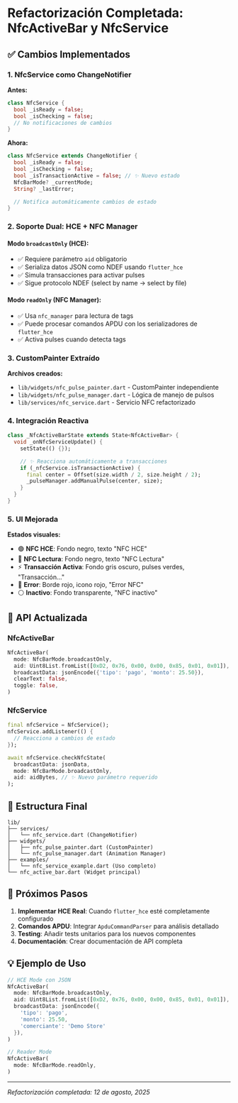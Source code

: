 # Refactorización Completada: NfcActiveBar y NfcService

## ✅ Cambios Implementados

### 1. NfcService como ChangeNotifier

**Antes:**

```dart
class NfcService {
  bool _isReady = false;
  bool _isChecking = false;
  // No notificaciones de cambios
}
```

**Ahora:**

```dart
class NfcService extends ChangeNotifier {
  bool _isReady = false;
  bool _isChecking = false;
  bool _isTransactionActive = false; // ✨ Nuevo estado
  NfcBarMode? _currentMode;
  String? _lastError;

  // Notifica automáticamente cambios de estado
}
```

### 2. Soporte Dual: HCE + NFC Manager

#### Modo `broadcastOnly` (HCE):

- ✅ Requiere parámetro `aid` obligatorio
- ✅ Serializa datos JSON como NDEF usando `flutter_hce`
- ✅ Simula transacciones para activar pulses
- ✅ Sigue protocolo NDEF (select by name → select by file)

#### Modo `readOnly` (NFC Manager):

- ✅ Usa `nfc_manager` para lectura de tags
- ✅ Puede procesar comandos APDU con los serializadores de `flutter_hce`
- ✅ Activa pulses cuando detecta tags

### 3. CustomPainter Extraído

**Archivos creados:**

- `lib/widgets/nfc_pulse_painter.dart` - CustomPainter independiente
- `lib/widgets/nfc_pulse_manager.dart` - Lógica de manejo de pulsos
- `lib/services/nfc_service.dart` - Servicio NFC refactorizado

### 4. Integración Reactiva

```dart
class _NfcActiveBarState extends State<NfcActiveBar> {
  void _onNfcServiceUpdate() {
    setState(() {});

    // ✨ Reacciona automáticamente a transacciones
    if (_nfcService.isTransactionActive) {
      final center = Offset(size.width / 2, size.height / 2);
      _pulseManager.addManualPulse(center, size);
    }
  }
}
```

### 5. UI Mejorada

**Estados visuales:**

- 🟢 **NFC HCE**: Fondo negro, texto "NFC HCE"
- 🔵 **NFC Lectura**: Fondo negro, texto "NFC Lectura"
- ⚡ **Transacción Activa**: Fondo gris oscuro, pulses verdes, "Transacción..."
- 🔴 **Error**: Borde rojo, icono rojo, "Error NFC"
- ⚪ **Inactivo**: Fondo transparente, "NFC inactivo"

## 🔧 API Actualizada

### NfcActiveBar

```dart
NfcActiveBar(
  mode: NfcBarMode.broadcastOnly,
  aid: Uint8List.fromList([0xD2, 0x76, 0x00, 0x00, 0x85, 0x01, 0x01]), // ✨ Nuevo
  broadcastData: jsonEncode({'tipo': 'pago', 'monto': 25.50}),
  clearText: false,
  toggle: false,
)
```

### NfcService

```dart
final nfcService = NfcService();
nfcService.addListener(() {
  // Reacciona a cambios de estado
});

await nfcService.checkNfcState(
  broadcastData: jsonData,
  mode: NfcBarMode.broadcastOnly,
  aid: aidBytes, // ✨ Nuevo parámetro requerido
);
```

## 📁 Estructura Final

```
lib/
├── services/
│   └── nfc_service.dart (ChangeNotifier)
├── widgets/
│   ├── nfc_pulse_painter.dart (CustomPainter)
│   └── nfc_pulse_manager.dart (Animation Manager)
├── examples/
│   └── nfc_service_example.dart (Uso completo)
└── nfc_active_bar.dart (Widget principal)
```

## 🚀 Próximos Pasos

1. **Implementar HCE Real**: Cuando `flutter_hce` esté completamente configurado
2. **Comandos APDU**: Integrar `ApduCommandParser` para análisis detallado
3. **Testing**: Añadir tests unitarios para los nuevos componentes
4. **Documentación**: Crear documentación de API completa

## 💡 Ejemplo de Uso

```dart
// HCE Mode con JSON
NfcActiveBar(
  mode: NfcBarMode.broadcastOnly,
  aid: Uint8List.fromList([0xD2, 0x76, 0x00, 0x00, 0x85, 0x01, 0x01]),
  broadcastData: jsonEncode({
    'tipo': 'pago',
    'monto': 25.50,
    'comerciante': 'Demo Store'
  }),
)

// Reader Mode
NfcActiveBar(
  mode: NfcBarMode.readOnly,
)
```

---

_Refactorización completada: 12 de agosto, 2025_
